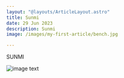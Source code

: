 ```yaml
---
layout: "@layouts/ArticleLayout.astro"
title: Sunmi
date: 29 Jun 2023
description: Sunmi
image: /images/my-first-article/bench.jpg

---
```


SUNMI

![image text](/images/my-first-article/moyin.jpg)

